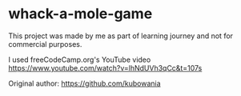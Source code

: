 # whack-a-mole-game
This project was made by me as part of learning journey and not for commercial purposes.

I used freeCodeCamp.org's YouTube video https://www.youtube.com/watch?v=lhNdUVh3qCc&t=107s

Original author: https://github.com/kubowania
